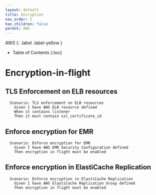 ```yaml
---
layout: default
title: Encryption
nav_order: 2
has_children: false
parent: AWS
---
```


AWS
{: .label .label-yellow } 

* Table of Contents
{:toc}

# Encryption-in-flight
## TLS Enforcement on ELB resources
```gherkin
  Scenario: TLS enforcement on ELB resources
    Given I have AWS ELB resource defined
    When it contains listener
    Then it must contain ssl_certificate_id
```

## Enforce encryption for EMR
```gherkin
  Scenario: Enforce encryption for EMR
    Given I have AWS EMR Security Configuration defined
    Then encryption in flight must be enabled
```

## Enforce encryption in ElastiCache Replication
```gherkin
  Scenario: Enforce encryption in ElastiCache Replication
    Given I have AWS ElastiCache Replication Group defined
    Then encryption in flight must be enabled
```

